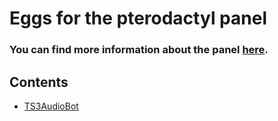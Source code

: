 # Eggs for the pterodactyl panel
### You can find more information about the panel [here](https://pterodactyl.io/).

## Contents
* [TS3AudioBot](/TS3AudioBot)